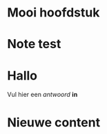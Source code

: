 # Mooi hoofdstuk

<Note title="test">
  
# Note test

</Note>

<ShortExercise id="abrpibDBsAzpYqi9wPXU" title="korte opdracht">
  
  # Hallo
  
  Vul hier een *antwoord* **in**
  
</ShortExercise>


# Nieuwe content
